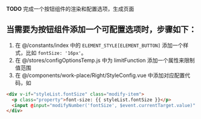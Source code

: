 **TODO** 完成一个按钮组件的渲染和配置选项，生成页面

## 当需要为按钮组件添加一个可配置选项时，步骤如下：

1. 在 @/constants/index 中的 `ELEMENT_STYLE[ELEMENT_BUTTON]` 添加一个样式，比如 `fontSize: '16px'`。
2. 在 @/stores/configOptionsTemp.js 中为 limitFunction 添加一个属性来限制值范围
3. 在 @/components/work-place/Right/StyleConfig.vue 中添加对应配置代码，如

  ```html
  <div v-if="styleList.fontSize" class="modify-item">
    <p class="property">font-size: {{ styleList.fontSize }}</p>
    <input @input="modifyNumber('fontSize', $event.currentTarget.value)" class="value" type="range" :value="Number.parseFloat(styleList.fontSize)" :min="styleLimit.fontSize.min" :max="styleLimit.fontSize.max" />
  </div>
  ```

